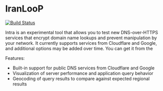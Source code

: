 # IranLooP
[![Build Status](https://travis-ci.org/Jigsaw-Code/Intra.svg?branch=master)](https://travis-ci.org/Jigsaw-Code/Intra)

Intra is an experimental tool that allows you to test new DNS-over-HTTPS
services that encrypt domain name lookups and prevent manipulation by your
network. It currently supports services from Cloudflare and Google, and
additional options may be added over time.  You can get it from the

Features:
* Built-in support for public DNS services from Cloudflare and Google
* Visualization of server performance and application query behavior
* Geocoding of query results to compare against expected regional results
